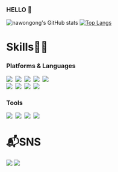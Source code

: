 ### HELLO 🙌
![nawongong's GitHub stats](https://github-readme-stats-sigma-five.vercel.app/api?username=nawongong&show_icons=true&theme=tokyonight)
[![Top Langs](https://github-readme-stats-sigma-five.vercel.app/api/top-langs/?username=nawongong&layout=compact&theme=tokyonight&langs_count=5)](https://github.com/anuraghazra/github-readme-stats)
### <h1>Skills👩‍💻</h1>
### <p>Platforms & Languages
<img src="https://img.shields.io/badge/HTML5-E34F26?style=flat-square&logo=HTML5&logoColor=white"/>&nbsp;&nbsp;<img src="https://img.shields.io/badge/CSS3-1572B6?style=flat-square&logo=CSS3&logoColor=white"/>&nbsp;&nbsp;<img src="https://img.shields.io/badge/JavaScript-F7DF1E?style=flat-square&logo=JavaScript&logoColor=white"/>&nbsp;&nbsp;<img src="https://img.shields.io/badge/jQuery-0769AD?style=flat-square&logo=jQuery&logoColor=white"/>&nbsp;&nbsp;<img src="https://img.shields.io/badge/PHP-777BB4?style=flat-square&logo=PHP&logoColor=white"/>&nbsp;&nbsp;<br><img src="https://img.shields.io/badge/C-A8B9CC?style=flat-square&logo=C&logoColor=white"/>&nbsp;&nbsp;<img src="https://img.shields.io/badge/Java-007396?style=flat-square&logo=Java&logoColor=white"/>&nbsp;&nbsp;<img src="https://img.shields.io/badge/MySQL-4479A1?style=flat-square&logo=MySQL&logoColor=white"/>&nbsp;&nbsp;<img src="https://img.shields.io/badge/Android-3DDC84?style=flat-square&logo=Android&logoColor=white"/></p>
### <p>Tools
<img src="https://img.shields.io/badge/Eclipse IDE-2C2255?style=flat-square&logo=Eclipse IDE&logoColor=white"/>&nbsp;&nbsp;<img src="https://img.shields.io/badge/Visual Studio-5C2D91?style=flat-square&logo=Visual Studio&logoColor=white"/>&nbsp;&nbsp;<img src="https://img.shields.io/badge/Visual Studio Code-007ACC?style=flat-square&logo=Visual Studio Code&logoColor=white"/>&nbsp;&nbsp;<img src="https://img.shields.io/badge/Android Studio-3DDC84?style=flat-square&logo=Android Studio&logoColor=white"/></p>

### <h1>📬SNS</h1>
<a href="https://www.instagram.com/nw_hehe/"><img src="https://img.shields.io/badge/Instagram-E4405F?style=flat-square&logo=Instagram&logoColor=white&link=https://www.instagram.com/nw_hehe/"/></a>
<a href="mailto:rhdskdnjs123@naver.com"><img src="https://img.shields.io/badge/Gmail-d14836?style=flat-square&logo=Gmail&logoColor=white&link=rhdskdnjs123@naver.com"/></a>
<!--
**nawongong/nawongong** is a ✨ _special_ ✨ repository because its `README.md` (this file) appears on your GitHub profile.

Here are some ideas to get you started:

- 🔭 I’m currently working on ...
- 🌱 I’m currently learning ...
- 👯 I’m looking to collaborate on ...
- 🤔 I’m looking for help with ...
- 💬 Ask me about ...
- 📫 How to reach me: ...
- 😄 Pronouns: ...
- ⚡ Fun fact: ...
-->
